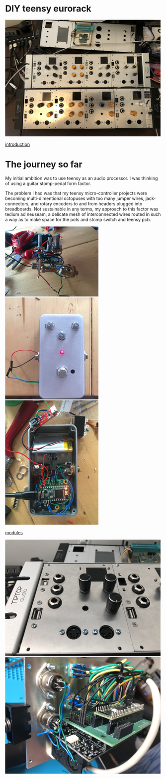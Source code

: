 # DIY teensy eurorack
<img src="https://github.com/newdigate/newdigate.github.io/raw/master/images/photos/0986B365-2641-4A68-BD45-857024C0E73F.jpeg" width="500px"/>

[introduction](introduction "intro")

# The journey so far
My initial ambition was to use teensy as an audio processor. I was thinking of using a guitar stomp-pedal form factor. 

The problem I had was that my teensy micro-controller projects were becoming multi-dimentional octopuses with too many jumper wires, jack-connectors, and rotary encoders to and from headers plugged into breadboards. Not sustainable in any terms, my approach to this factor was tedium ad neuseam, a delicate mesh of interconnected wires routed in such a way as to make space for the pots and stomp switch and teensy pcb. 

<img src="https://github.com/newdigate/newdigate.github.io/raw/master/images/photos/IMG_4344.jpg" width="300px"/>
<img src="https://github.com/newdigate/newdigate.github.io/raw/master/images/photos/IMG_4350.jpg" width="300px"/>
<img src="https://github.com/newdigate/newdigate.github.io/raw/master/images/photos/IMG_4354.jpg" width="300px"/>

[modules](modules "modules")

<img src="https://github.com/newdigate/newdigate.github.io/raw/master/images/photos/56B12441-D3E0-4292-92FB-427B2AC559BF.jpeg" width="500px"/>


<img src="https://github.com/newdigate/newdigate.github.io/raw/master/images/photos/O0YhxdTOTvq%2Bo4O1xlkeXg.jpg" width="500px"/>

